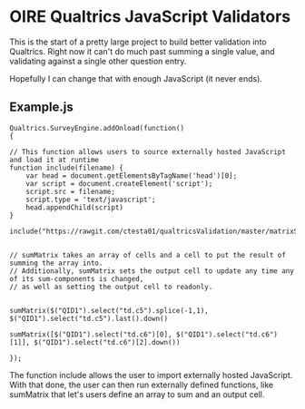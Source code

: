 # OIRE Qualtrics JavaScript Validators

This is the start of a pretty large project to build better validation into Qualtrics. Right now it can't do much past summing a single value, and validating against a single other question entry. 

Hopefully I can change that with enough JavaScript (it never ends).

## Example.js
    Qualtrics.SurveyEngine.addOnload(function()
    {

    // This function allows users to source externally hosted JavaScript and load it at runtime
    function include(filename) {
        var head = document.getElementsByTagName('head')[0];
        var script = document.createElement('script');
        script.src = filename;
        script.type = 'text/javascript';
        head.appendChild(script)
    }
    
    include("https://rawgit.com/ctesta01/qualtricsValidation/master/matrixSummation.js");
    

    // sumMatrix takes an array of cells and a cell to put the result of summing the array into.
    // Additionally, sumMatrix sets the output cell to update any time any of its sum-components is changed, 
    // as well as setting the output cell to readonly.


    sumMatrix($("QID1").select("td.c5").splice(-1,1), $("QID1").select("td.c5").last().down() 

    sumMatrix([$("QID1").select("td.c6")[0], $("QID1").select("td.c6")[1]], $("QID1").select("td.c6")[2].down())
    
    });
The function include allows the user to import externally hosted JavaScript. With that done, the user can then run externally defined functions, like sumMatrix that let's users define an array to sum and an output cell. 
